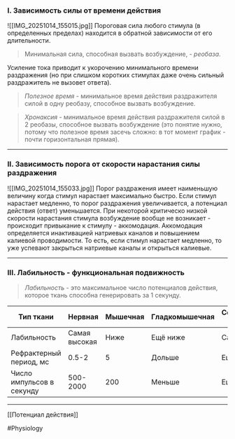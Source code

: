 
### I. Зависимость силы от времени действия

![[IMG_20251014_155015.jpg]]
Пороговая сила любого стимула (в определенных пределах) находится в обратной зависимости от его длительности. 

> Минимальная сила, способная вызвать возбуждение, - *реобаза*.

Усиление тока приводит к укорочению минимального времени раздражения (но при слишком коротких стимулах даже очень сильный раздражитель не вызовет ответа). 

> *Полезное время* - минимальное время действия раздражителя силой в одну реобазу, способное вызвать возбуждение. 

> *Хронаксия* - минимальное время действия раздражителя силой в 2 реобазы, способное вызвать возбуждение (это понятие нужно, потому что полезное время засечь сложно: в тот момент график - почти горизонтальная прямая).

---

### II. Зависимость порога от скорости нарастания силы раздражения

![[IMG_20251014_155033.jpg]]
Порог раздражения имеет наименьшую величину когда стимул нарастает максимально быстро. Если стимул нарастает медленно, то порог раздражения увеличивается, а потенциал действия (ответ) уменьшается. При некоторой критическо низкой скорости нарастания стимула возбуждение вообще не возникает - происходит привыкание к стимулу - аккомодация.
Аккомодация определяется инактивацией натриевых каналов и повышением калиевой проводимости. То есть, если стимул нарастает медленно, то уже успевают закрыться натриевые каналы и открыться калиевые.

---

### III. Лабильность - функциональная подвижность

> *Лабильность* - это максимальное число потенциалов действия, которое ткань способна генерировать за 1 секунду. 

| Тип ткани                 | Нервная       | Мышечная | Гладкомышечная | Секреторные клетки |
| ------------------------- | ------------- | -------- | -------------- | ------------------ |
| Лабильность               | Самая высокая | Ниже     | Ещё ниже       | Самая низкая       |
| Рефрактерный период, мс   | 0.5-2         | 5        | Дольше         | Ещё дольше         |
| Число импульсов в секунду | 500-2000      | 200      | Меньше         | Ещё меньше         |

---
[[Потенциал действия]]

#Physiology 